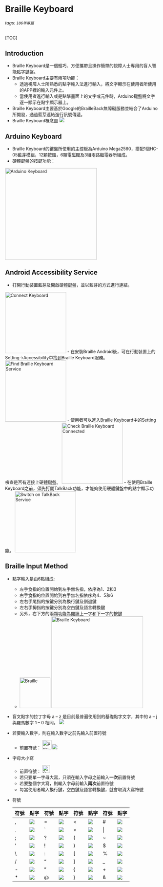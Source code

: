 # Braille Keyboard
###### tags: `106年專題`
[TOC]
## Introduction
- Braille Keyboard是一個輕巧、方便攜帶且操作簡單的視障人士專用的盲人智能點字鍵盤。
- Braille Keyboard主要有兩項功能：
    - 透過視障人士所熟悉的點字輸入法進行輸入，將文字顯示在使用者所使用的APP裡的輸入元件上。
    - 當使用者進行輸入或是點擊畫面上的文字或元件時，Arduino鍵盤將文字逐一顯示在點字顯示器上。
- Braille Keyboard主要基於Google的BrailleBack無障礙服務並結合了Arduino所開發，通過藍芽連結進行訊號傳遞。
- Braille Keyboard概念圖
![](https://i.imgur.com/2qTGnxP.png)

## Arduino Keyboard
- Braille Keyboard的鍵盤所使用的主控板為Arduino Mega2560，搭配1個HC-05藍芽模組，12顆按鈕，6顆電磁閥及3組兩路繼電器所組成。
- 硬體鍵盤的按鍵功能：
<img src="https://i.imgur.com/G0uXM3L.png" alt="Arduino Keyboard" title="Arduino Keyboard" width="300" />

## Android Accessibility Service
- 打開行動裝置藍芽及開啟硬體鍵盤，並以藍芽的方式進行連結。
<img src="https://i.imgur.com/x9XlPlT.png" alt="Connect Keyboard" title="Connect Keyboard" width="200" />
- 在安裝Braille Android後，可在行動裝置上的Setting->Accessibility中找到Braille Keyboard服務。
<img src="https://i.imgur.com/l5DQ4QT.png" alt="Find Braille Keyboard Service" title="Find Braille Keyboard Service" width="200" />
-  使用者可以進入Braille Keyboard中的Setting檢查是否有連接上硬體鍵盤。
<img src="https://i.imgur.com/b6gBvyG.png" alt="Check Braille Keyboard Connected" title="Check Braille Keyboard Connected" width="200" />
- 在使用Braille Keyboard之前，須先打開TalkBack功能，才能夠使用硬體鍵盤中的點字顯示功能。
<img src="https://i.imgur.com/cyanb4m.png" alt="Switch on TalkBack Service" title="Switch on TalkBack Service" width="200" />

## Braille Input Method
- 點字輸入是由6點組成:
    - 左手食指的位置開始到左手無名指，依序為1、2和3
    - 右手食指的位置開始到右手無名指依序為4、5和6
    - 左右手尾指的按鍵分別為換行鍵及倒退鍵
    - 左右手拇指的按鍵分別為空白鍵及語言轉換鍵
    - 另外，右下方的兩顆功能為閱讀上一字和下一字的按鍵
    - <img src="https://i.imgur.com/b4xrL7F.png" alt="Braille" title="Braille" width="100" /> <img src="https://i.imgur.com/W2MSHfH.png" alt="Braille Keyboard" title="Braille Keyboard" width="300" />
- 盲文點字的拉丁字母 a – z 是目前最普遍使用到的基礎點字文字，其中的 a – j 與羅馬數字 1 – 0 相同。
![](https://i.imgur.com/v7UluWZ.png)
- 若要輸入數字，則在輸入數字之前先輸入前置符號
    - 前置符號： <img src="https://i.imgur.com/RaJBWGe.png" alt="pre-number sign" title="pre-number sign" width="30" />
![](https://i.imgur.com/d0MQMBx.png)
- 字母大小寫
    - 前置符號： <img src="https://i.imgur.com/v7lR4rw.png" alt="Capital Sign" title="Capital Sign" width="25" />
    - 若只要單一字母大寫，只須在輸入字母之前輸入**一次**前置符號
    - 若要整個字大寫，則輸入字母前輸入**兩次**前置符號
    - 每當使用者輸入換行鍵，空白鍵及語言轉換鍵，就會取消大寫符號
- 符號

    | 符號 | 點字 | 符號 | 點字 | 符號 | 點字 | 符號 | 點字 |
    | -------- | -------- | -------- | -------- | -------- | -------- | -------- | -------- |
    | , | ![](https://i.imgur.com/0W3L3M3.png=25x)| = | ![](https://i.imgur.com/9IORLhx.png=45x) | < | ![](https://i.imgur.com/xbAo01s.png=45x) | # | ![](https://i.imgur.com/jBEAahQ.png=45x) |
    | . |![](https://i.imgur.com/Ls847tJ.png=25x) | \` | ![](https://i.imgur.com/GOuJshy.png=45x) | > | ![](https://i.imgur.com/1vG8ZeI.png=45x) | \| | ![](https://i.imgur.com/fXmVTPj.png=45x) |
    | ; | ![](https://i.imgur.com/AOOJVqh.png=25x) | ? | ![](https://i.imgur.com/xFnhB1E.png=25x) | ( | ![](https://i.imgur.com/IUjY8T6.png=45x) | ~ | ![](https://i.imgur.com/SR0mzwk.png=45x) |
    | ' | ![](https://i.imgur.com/XtbuGLm.png=25x) | ! | ![](https://i.imgur.com/4jxT8p8.png=25x) | ) | ![](https://i.imgur.com/lZYvdYw.png=45x) | $ | ![](https://i.imgur.com/9T8DmW9.png=45x) |
    | \ | ![](https://i.imgur.com/AxJp0vm.png=45x) | : | ![](https://i.imgur.com/XO2CL3s.png=25x) | [ | ![](https://i.imgur.com/4O61Ncq.png=45x) | % | ![](https://i.imgur.com/Xu6R9gu.png=45x) |
    | / | ![](https://i.imgur.com/qv43PC6.png=45x) | “ | ![](https://i.imgur.com/Z0xdh0O.png=45x) | ] | ![](https://i.imgur.com/y1GH00k.png=45x) | _ | ![](https://i.imgur.com/8IZXO5k.png=45x) |
    | - | ![](https://i.imgur.com/tWauIJX.png=45x) | ” | ![](https://i.imgur.com/e7WS1Mm.png=45x) | { | ![](https://i.imgur.com/1NmoAV8.png=45x) | + | ![](https://i.imgur.com/9un1XSr.png=45x) |
    | * | ![](https://i.imgur.com/syTRsVI.png=45x) | @ | ![](https://i.imgur.com/GRMgpbB.png=45x) | } | ![](https://i.imgur.com/wLtJOEy.png=45x) | & | ![](https://i.imgur.com/lSg5SVq.png=45x) |
